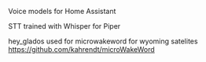 Voice models for Home Assistant

STT trained with Whisper for Piper

hey_glados used for microwakeword for wyoming satelites
https://github.com/kahrendt/microWakeWord

